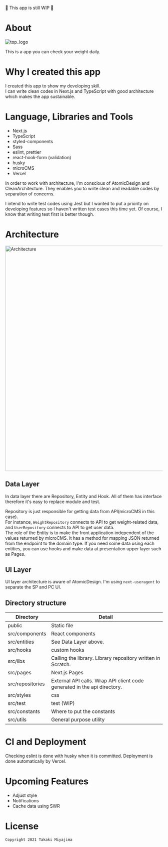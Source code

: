 🚧️  This app is still WIP 🚧️

# About
![top_logo](https://user-images.githubusercontent.com/12868082/142035617-95388062-082e-4f6e-8c16-5f24f63bfa56.png)

This is a app you can check your weight daily.


# Why I created this app
I created this app to show my developing skill.  
I can write clean codes in Next.js and TypeScript with good architecture which makes the app sustainable.
 

<!-- TODO: 可能であればUIデザインもアピールする -->

# Language, Libraries and Tools
- Next.js
- TypeScript
- styled-components
- Sass
- eslint, prettier
- react-hook-form (validation)
- husky
- microCMS
- Vercel

In order to work with architecture, I'm conscious of AtomicDesign and CleanArchitecture. They enables you to write clean and readable codes by separation of concerns.

I intend to write test codes using Jest but I wanted to put a priority on developing features so I haven't written test cases this time yet. Of course, I know that writing test first is better though.

# Architecture
<img width="718" alt="Architecture" src="https://user-images.githubusercontent.com/12868082/142047361-bace11d6-6065-4164-bf2b-02a26f16eeed.png">

## Data Layer
In data layer there are Repository, Entity and Hook. All of them has interface therefore it's easy to replace module and test. 

Repository is just responsible for getting data from API(microCMS in this case).  
For instance, `WeightRepository` connects to API to get weight-related data, and `UserRepository` connects to API to get user data.  
The role of the Entity is to make the front application independent of the values returned by microCMS.
It has a method for mapping JSON returned from the endpoint to the domain type.
If you need some data using each entities, you can use hooks and make data at presentation upper layer such as Pages.
## UI Layer
UI layer architecture is aware of AtomicDesign.
I'm using `next-useragent` to separate the SP and PC UI.

## Directory structure
| Directory       | Detail         |
| -----------     | ----------- |
| public          | Static file |
| src/components  | React components |
| src/entities    | See Data Layer above. |
| src/hooks       | custom hooks |
| src/libs        | Calling the library. Library repository written in Scratch. |
| src/pages       | Next.js Pages |
| src/repositories| External API calls. Wrap API client code generated in the api directory. |
| src/styles      | css |
| src/test        | test (WIP) |
| src/constants   | Where to put the constants |
| src/utils       | General purpose utility |

# CI and Deployment
Checking eslint is done with husky when it is committed.
Deployment is done automatically by Vercel.

# Upcoming Features
- Adjust style
- Notifications
- Cache data using SWR

# License
```
Copyright 2021 Takaki Miyajima
```